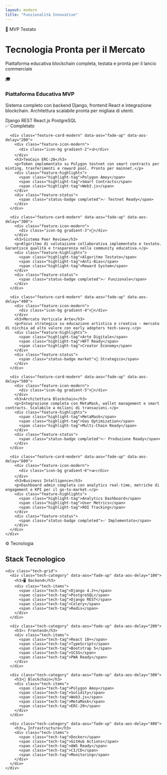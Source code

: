 ```yaml
---
layout: modern
title: "Funzionalità Innovative"
---
```


<div class="features-hero">
  <div class="container">
    <div class="section-header">
      <span class="section-badge">🚀 MVP Testato</span>
      <h1 class="modern-section-title">
        Tecnologia <span class="gradient-text">Pronta per il Mercato</span>
      </h1>
      <p class="section-description">
        Piattaforma educativa blockchain completa, testata e pronta per il lancio commerciale
      </p>
    </div>
  </div>
</div>

<section class="features-grid-section">
  <div class="container">
    <div class="features-grid">
      <div class="feature-card-modern" data-aos="fade-up" data-aos-delay="100">
        <div class="feature-icon-modern">
          <div class="icon-bg gradient-1">🎓</div>
        </div>
        <h3>Piattaforma Educativa MVP</h3>
        <p>Sistema completo con backend Django, frontend React e integrazione blockchain. Architettura scalabile pronta per migliaia di utenti.</p>
        <div class="feature-highlights">
          <span class="highlight-tag">Django REST</span>
          <span class="highlight-tag">React.js</span>
          <span class="highlight-tag">PostgreSQL</span>
        </div>
        <div class="feature-status">
          <span class="status-badge completed">✅ Completato</span>
        </div>
      </div>

      <div class="feature-card-modern" data-aos="fade-up" data-aos-delay="200">
        <div class="feature-icon-modern">
          <div class="icon-bg gradient-2">🪙</div>
        </div>
        <h3>TeoCoin ERC-20</h3>
        <p>Token implementato su Polygon testnet con smart contracts per minting, trasferimenti e reward pool. Pronto per mainnet.</p>
        <div class="feature-highlights">
          <span class="highlight-tag">Polygon Amoy</span>
          <span class="highlight-tag">Smart Contracts</span>
          <span class="highlight-tag">Web3.js</span>
        </div>
        <div class="feature-status">
          <span class="status-badge completed">✅ Testnet Ready</span>
        </div>
      </div>

      <div class="feature-card-modern" data-aos="fade-up" data-aos-delay="300">
        <div class="feature-icon-modern">
          <div class="icon-bg gradient-3">👥</div>
        </div>
        <h3>Sistema Peer Review</h3>
        <p>Algoritmo di valutazione collaborativa implementato e testato. Garantisce qualità e trasparenza nella community educativa.</p>
        <div class="feature-highlights">
          <span class="highlight-tag">Algoritmo Testato</span>
          <span class="highlight-tag">Anti-Bias</span>
          <span class="highlight-tag">Reward System</span>
        </div>
        <div class="feature-status">
          <span class="status-badge completed">✅ Funzionale</span>
        </div>
      </div>

      <div class="feature-card-modern" data-aos="fade-up" data-aos-delay="400">
        <div class="feature-icon-modern">
          <div class="icon-bg gradient-4">🎨</div>
        </div>
        <h3>Mercato Verticale Arte</h3>
        <p>Focus strategico su educazione artistica e creativa - mercato di nicchia ad alto valore con early adopters tech-savvy.</p>
        <div class="feature-highlights">
          <span class="highlight-tag">Arte Digitale</span>
          <span class="highlight-tag">NFT Ready</span>
          <span class="highlight-tag">Creator Economy</span>
        </div>
        <div class="feature-status">
          <span class="status-badge market">🎯 Strategico</span>
        </div>
      </div>

      <div class="feature-card-modern" data-aos="fade-up" data-aos-delay="500">
        <div class="feature-icon-modern">
          <div class="icon-bg gradient-5">🔐</div>
        </div>
        <h3>Architettura Blockchain</h3>
        <p>Integrazione completa con MetaMask, wallet management e smart contracts. Scalabile a milioni di transazioni.</p>
        <div class="feature-highlights">
          <span class="highlight-tag">MetaMask</span>
          <span class="highlight-tag">Gas Optimization</span>
          <span class="highlight-tag">Multi-Chain Ready</span>
        </div>
        <div class="feature-status">
          <span class="status-badge completed">✅ Produzione Ready</span>
        </div>
      </div>

      <div class="feature-card-modern" data-aos="fade-up" data-aos-delay="600">
        <div class="feature-icon-modern">
          <div class="icon-bg gradient-6">📊</div>
        </div>
        <h3>Business Intelligence</h3>
        <p>Dashboard admin completa con analytics real-time, metriche di engagement e KPI per il go-to-market.</p>
        <div class="feature-highlights">
          <span class="highlight-tag">Analytics Dashboard</span>
          <span class="highlight-tag">User Metrics</span>
          <span class="highlight-tag">ROI Tracking</span>
        </div>
        <div class="feature-status">
          <span class="status-badge completed">✅ Implementato</span>
        </div>
      </div>
    </div>
  </div>
</section>

<section class="technical-specs">
  <div class="container">
    <div class="section-header">
      <span class="section-badge">⚙️ Tecnologia</span>
      <h2 class="modern-section-title">
        Stack <span class="gradient-text">Tecnologico</span>
      </h2>
    </div>
    
    <div class="tech-grid">
      <div class="tech-category" data-aos="fade-up" data-aos-delay="100">
        <h3>🖥️ Backend</h3>
        <div class="tech-items">
          <span class="tech-tag">Django 4.2+</span>
          <span class="tech-tag">PostgreSQL</span>
          <span class="tech-tag">Django REST</span>
          <span class="tech-tag">Celery</span>
          <span class="tech-tag">Redis</span>
        </div>
      </div>
      
      <div class="tech-category" data-aos="fade-up" data-aos-delay="200">
        <h3>⚛️ Frontend</h3>
        <div class="tech-items">
          <span class="tech-tag">React 18+</span>
          <span class="tech-tag">TypeScript</span>
          <span class="tech-tag">Bootstrap 5</span>
          <span class="tech-tag">SCSS</span>
          <span class="tech-tag">PWA Ready</span>
        </div>
      </div>
      
      <div class="tech-category" data-aos="fade-up" data-aos-delay="300">
        <h3>🔗 Blockchain</h3>
        <div class="tech-items">
          <span class="tech-tag">Polygon Amoy</span>
          <span class="tech-tag">Solidity</span>
          <span class="tech-tag">Web3.js</span>
          <span class="tech-tag">MetaMask</span>
          <span class="tech-tag">ERC-20</span>
        </div>
      </div>
      
      <div class="tech-category" data-aos="fade-up" data-aos-delay="400">
        <h3>☁️ Infrastructure</h3>
        <div class="tech-items">
          <span class="tech-tag">Docker</span>
          <span class="tech-tag">GitHub Actions</span>
          <span class="tech-tag">AWS Ready</span>
          <span class="tech-tag">CI/CD</span>
          <span class="tech-tag">Monitoring</span>
        </div>
      </div>
    </div>
  </div>
</section>
